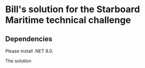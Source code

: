 # Bill's solution for the Starboard Maritime technical challenge

## Dependencies
Please install .NET 8.0.

The solution